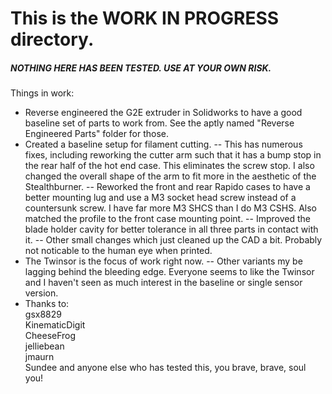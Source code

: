 # This is the WORK IN PROGRESS directory.
##### NOTHING HERE HAS BEEN TESTED. USE AT YOUR OWN RISK.
Things in work:
- Reverse engineered the G2E extruder in Solidworks to have a good baseline set of parts to work from. See the aptly named "Reverse Engineered Parts" folder for those.
- Created a baseline setup for filament cutting.
-- This has numerous fixes, including reworking the cutter arm such that it has a bump stop in the rear half of the hot end case. This eliminates the screw stop. I also changed the overall shape of the arm to fit more in the aesthetic of the Stealthburner.
-- Reworked the front and rear Rapido cases to have a better mounting lug and use a M3 socket head screw instead of a countersunk screw. I have far more M3 SHCS than I do M3 CSHS. Also matched the profile to the front case mounting point.
-- Improved the blade holder cavity for better tolerance in all three parts in contact with it.
-- Other small changes which just cleaned up the CAD a bit. Probably not noticable to the human eye when printed.
- The Twinsor is the focus of work right now.
-- Other variants my be lagging behind the bleeding edge. Everyone seems to like the Twinsor and I haven't seen as much interest in the baseline or single sensor version.
- Thanks to:  
  gsx8829  
  KinematicDigit  
  CheeseFrog  
  jelliebean  
  jmaurn  
  Sundee
  and anyone else who has tested this, you brave, brave, soul you!
